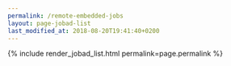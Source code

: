 ```yaml
---
permalink: /remote-embedded-jobs
layout: page-jobad-list
last_modified_at: 2018-08-20T19:41:40+0200
---
```

{% include render_jobad_list.html permalink=page.permalink %}
